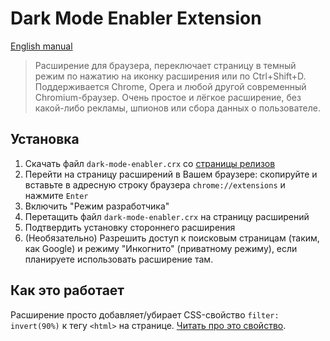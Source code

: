 # Dark Mode Enabler Extension
[English manual](/README.md)
> Расширение для браузера, переключает страницу в темный режим по нажатию на иконку расширения или по Ctrl+Shift+D.
> Поддерживается Chrome, Opera и любой другой современный Chromium-браузер.
> Очень простое и лёгкое расширение, без какой-либо рекламы, шпионов или сбора данных о пользователе.

## Установка

1. Скачать файл `dark-mode-enabler.crx` со [страницы релизов](https://github.com/NewEXE/dark-mode-enabler-extension/releases)
2. Перейти на страницу расширений в Вашем браузере: скопируйте и вставьте в адресную строку браузера `chrome://extensions` и нажмите `Enter`
3. Включить "Режим разработчика"
4. Перетащить файл `dark-mode-enabler.crx` на страницу расширений
5. Подтвердить установку стороннего расширения
6. (Необязательно) Разрешить доступ к поисковым страницам (таким, как Google) и режиму "Инкогнито" (приватному режиму), если планируете использовать расширение там.

## Как это работает

Расширение просто добавляет/убирает CSS-свойство `filter: invert(90%)` к тегу `<html>` на странице. [Читать про это свойство](https://developer.mozilla.org/docs/Web/CSS/filter).
